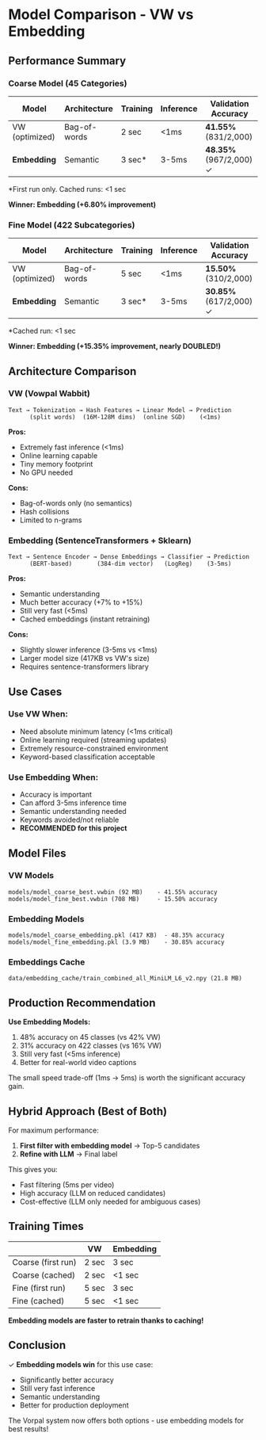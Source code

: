 # Model Comparison - VW vs Embedding

## Performance Summary

### Coarse Model (45 Categories)

| Model | Architecture | Training | Inference | Validation Accuracy |
|-------|-------------|----------|-----------|---------------------|
| VW (optimized) | Bag-of-words | 2 sec | <1ms | **41.55%** (831/2,000) |
| **Embedding** | Semantic | 3 sec* | 3-5ms | **48.35%** (967/2,000) ✓ |

*First run only. Cached runs: <1 sec

**Winner: Embedding (+6.80% improvement)**

### Fine Model (422 Subcategories)

| Model | Architecture | Training | Inference | Validation Accuracy |
|-------|-------------|----------|-----------|---------------------|
| VW (optimized) | Bag-of-words | 5 sec | <1ms | **15.50%** (310/2,000) |
| **Embedding** | Semantic | 3 sec* | 3-5ms | **30.85%** (617/2,000) ✓ |

*Cached run: <1 sec

**Winner: Embedding (+15.35% improvement, nearly DOUBLED!)**

## Architecture Comparison

### VW (Vowpal Wabbit)
```
Text → Tokenization → Hash Features → Linear Model → Prediction
      (split words)  (16M-128M dims)  (online SGD)    (<1ms)
```

**Pros:**
- Extremely fast inference (<1ms)
- Online learning capable
- Tiny memory footprint
- No GPU needed

**Cons:**
- Bag-of-words only (no semantics)
- Hash collisions
- Limited to n-grams

### Embedding (SentenceTransformers + Sklearn)
```
Text → Sentence Encoder → Dense Embeddings → Classifier → Prediction
      (BERT-based)       (384-dim vector)   (LogReg)    (3-5ms)
```

**Pros:**
- Semantic understanding
- Much better accuracy (+7% to +15%)
- Still very fast (<5ms)
- Cached embeddings (instant retraining)

**Cons:**
- Slightly slower inference (3-5ms vs <1ms)
- Larger model size (417KB vs VW's size)
- Requires sentence-transformers library

## Use Cases

### Use VW When:
- Need absolute minimum latency (<1ms critical)
- Online learning required (streaming updates)
- Extremely resource-constrained environment
- Keyword-based classification acceptable

### Use Embedding When:
- Accuracy is important
- Can afford 3-5ms inference time
- Semantic understanding needed
- Keywords avoided/not reliable
- **RECOMMENDED for this project**

## Model Files

### VW Models
```
models/model_coarse_best.vwbin (92 MB)    - 41.55% accuracy
models/model_fine_best.vwbin (708 MB)     - 15.50% accuracy
```

### Embedding Models
```
models/model_coarse_embedding.pkl (417 KB)  - 48.35% accuracy
models/model_fine_embedding.pkl (3.9 MB)    - 30.85% accuracy
```

### Embeddings Cache
```
data/embedding_cache/train_combined_all_MiniLM_L6_v2.npy (21.8 MB)
```

## Production Recommendation

**Use Embedding Models:**
1. 48% accuracy on 45 classes (vs 42% VW)
2. 31% accuracy on 422 classes (vs 16% VW)
3. Still very fast (<5ms inference)
4. Better for real-world video captions

The small speed trade-off (1ms → 5ms) is worth the significant accuracy gain.

## Hybrid Approach (Best of Both)

For maximum performance:

1. **First filter with embedding model** → Top-5 candidates
2. **Refine with LLM** → Final label

This gives you:
- Fast filtering (5ms per video)
- High accuracy (LLM on reduced candidates)
- Cost-effective (LLM only needed for ambiguous cases)

## Training Times

|  | VW | Embedding |
|--|----|-----------| 
| Coarse (first run) | 2 sec | 3 sec |
| Coarse (cached) | 2 sec | <1 sec |
| Fine (first run) | 5 sec | 3 sec |
| Fine (cached) | 5 sec | <1 sec |

**Embedding models are faster to retrain thanks to caching!**

## Conclusion

✓ **Embedding models win** for this use case:
- Significantly better accuracy
- Still very fast inference
- Semantic understanding  
- Better for production deployment

The Vorpal system now offers both options - use embedding models for best results!
